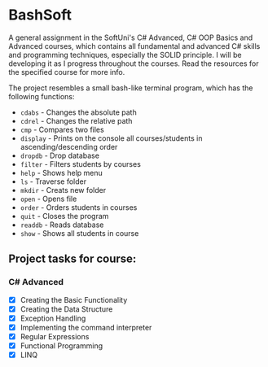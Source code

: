 # BashSoft
A general assignment in the SoftUni's C# Advanced, C# OOP Basics and Advanced courses, which contains all fundamental and advanced C# skills and programming techniques, especially the SOLID principle. I will be developing it as I progress throughout the courses.
Read the resources for the specified course for more info. 

The project resembles a small bash-like terminal program, which has the following functions:
- `cdabs` - Changes the absolute path
- `cdrel` - Changes the relative path
- `cmp` - Compares two files
- `display` - Prints on the console all courses/students in ascending/descending order
- `dropdb` - Drop database
- `filter` - Filters students by courses
- `help` - Shows help menu
- `ls` - Traverse folder
- `mkdir` - Creats new folder
- `open` - Opens file
- `order` - Orders students in courses
- `quit` - Closes the program
- `readdb` - Reads database
- `show` - Shows all students in course

## Project tasks for course:

### C# Advanced

- [X] Creating the Basic Functionality
- [X] Creating the Data Structure
- [X] Exception Handling
- [X] Implementing the command interpreter
- [X] Regular Expressions
- [X] Functional Programming
- [X] LINQ
